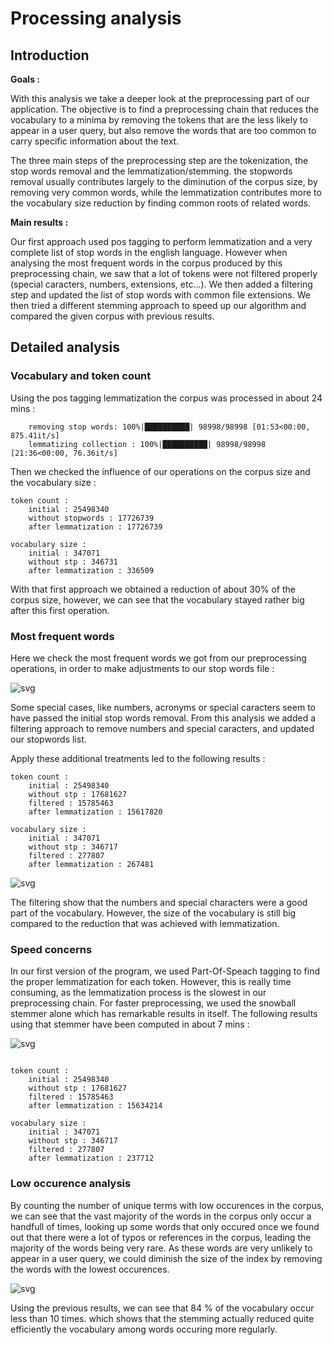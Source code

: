 # Processing analysis

## Introduction

**Goals :**

With this analysis we take a deeper look at the preprocessing part of our application. The objective is to find a preprocessing chain that reduces the vocabulary to a minima by removing the tokens that are the less likely to appear in a user query, but also remove the words that are too common to carry specific information about the text. 

The three main steps of the preprocessing step are the tokenization, the stop words removal and the lemmatization/stemming. the stopwords removal usually contributes largely to the diminution of the corpus size, by removing very common words, while the lemmatization contributes more to the vocabulary size reduction by finding common roots of related words.

**Main results :**

Our first approach used pos tagging to perform lemmatization and a very complete list of stop words in the english language. However when analysing the most frequent words in the corpus produced by this preprocessing chain, we saw that a lot of tokens were not filtered properly (special caracters, numbers, extensions, etc...). We then added a filtering step and updated the list of stop words with common file extensions. We then tried a different stemming approach to speed up our algorithm and compared the given corpus with previous results.

## Detailed analysis


### Vocabulary and token count

Using the pos tagging lemmatization the corpus was processed in about 24 mins :

```
    removing stop words: 100%|██████████| 98998/98998 [01:53<00:00, 875.41it/s]
    lemmatizing collection : 100%|██████████| 98998/98998 [21:36<00:00, 76.36it/s]
```

Then we checked the influence of our operations on the corpus size and the vocabulary size :

```
token count : 
    initial : 25498340 
    without stopwords : 17726739 
    after lemmatization : 17726739

vocabulary size : 
    initial : 347071 
    without stp : 346731 
    after lemmatization : 336509
```

With that first approach we obtained a reduction of about 30% of the corpus size, however, we can see that the vocabulary stayed rather big after this first operation. 


### Most frequent words

Here we check the most frequent words we got from our preprocessing operations, in order to make adjustments to our stop words file :


![svg](./processing_analysis_files/Notebooks/processing_analysis_16_1.svg)


Some special cases, like numbers, acronyms or special caracters seem to have passed the initial stop words removal. From this analysis we added a filtering approach to remove numbers and special caracters, and updated our stopwords list.

Apply these additional treatments led to the following results :

```
token count : 
    initial : 25498340 
    without stp : 17681627 
    filtered : 15785463 
    after lemmatization : 15617820

vocabulary size : 
    initial : 347071 
    without stp : 346717 
    filtered : 277807 
    after lemmatization : 267481
```

![svg](./processing_analysis_files/Notebooks/processing_analysis_23_1.svg)

The filtering show that the numbers and special characters were a good part of the vocabulary. However, the size of the vocabulary is still big compared to the reduction that was achieved with lemmatization. 


### Speed concerns

In our first version of the program, we used Part-Of-Speach tagging to find the proper lemmatization for each token. However, this is really time consuming, as the lemmatization process is the slowest in our preprocessing chain. For faster preprocessing, we used the snowball stemmer alone which has remarkable results in itself. The following results using that stemmer have been computed in about 7 mins :


![svg](./processing_analysis_files/Notebooks/processing_analysis_29_1.svg)


```

token count : 
    initial : 25498340 
    without stp : 17681627 
    filtered : 15785463 
    after lemmatization : 15634214

vocabulary size : 
    initial : 347071 
    without stp : 346717 
    filtered : 277807 
    after lemmatization : 237712

```

### Low occurence analysis

By counting the number of unique terms with low occurences in the corpus, we can see that the vast majority of the words in the corpus only occur a handfull of times, looking up some words that only occured once we found out that there were a lot of typos or references in the corpus, leading the majority of the words being very rare. As these words are very unlikely to appear in a user query, we could diminish the size of the index by removing the words with the lowest occurences.

![svg](./processing_analysis_files/cumulative_vocab.svg)

Using the previous results, we can see that 84 % of the vocabulary occur less than 10 times. which shows that the stemming actually reduced quite efficiently the vocabulary among words occuring more regularly. 


